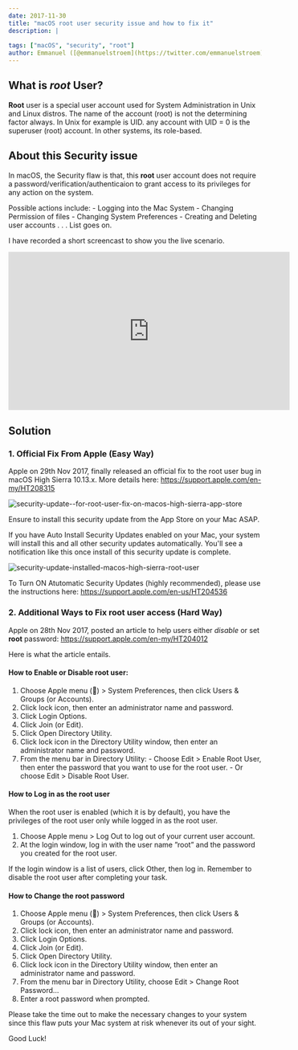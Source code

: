 ```yaml
---
date: 2017-11-30
title: "macOS root user security issue and how to fix it"
description: |
  
tags: ["macOS", "security", "root"]
author: Emmanuel ([@emmanuelstroem](https://twitter.com/emmanuelstroem))
---
```


## What is *root* User?
**Root**  user is a special user account used for System Administration in Unix and Linux distros.
The name of the account (root) is not the determining factor always. In Unix for example is UID. any account with UID = 0 is the superuser (root) account.
In other systems, its role-based.

## About this Security issue
In macOS, the Security flaw is that, this **root** user account does not require a password/verification/authenticaion to grant access to its privileges for any action on the system.

Possible actions include:
    - Logging into the Mac System
    - Changing Permission of files
    - Changing System Preferences
    - Creating and Deleting user accounts . . .
List goes on.

I have recorded a short screencast to show you the live scenario.

<iframe width="560" height="315" src="https://www.youtube.com/embed/2sWUGnzTIZQ?rel=0" frameborder="0" allowfullscreen></iframe>



## Solution

### 1. Official Fix From Apple (Easy Way)
Apple on 29th Nov 2017, finally released an official fix to the root user bug in macOS High Sierra 10.13.x.
More details here: https://support.apple.com/en-my/HT208315

![security-update--for-root-user-fix-on-macos-high-sierra-app-store](http://eopio.com/content/images/2017/12/security-update--for-root-user-fix-on-macos-high-sierra-app-store.png)

Ensure to install this security update from the App Store on your Mac ASAP.

If you have Auto Install Security Updates enabled on your Mac, your system will install this and all other security updates automatically.
You'll see a notification like this once install of this security update is complete.

![security-update-installed-macos-high-sierra-root-user](https://support.apple.com/library/content/dam/edam/applecare/images/en_US/osx/security_update_installed.png)

To Turn ON Atutomatic Security Updates (highly recommended), please use the instructions here: https://support.apple.com/en-us/HT204536


### 2. Additional Ways to Fix root user access (Hard Way)

Apple on 28th Nov 2017, posted an article to help users either *disable* or set **root** password: https://support.apple.com/en-my/HT204012

Here is what the article entails.

#### How to Enable or Disable root user:
1. Choose Apple menu () > System Preferences, then click Users & Groups (or Accounts).
2. Click lock icon, then enter an administrator name and password.
3. Click Login Options.
4. Click Join (or Edit).
5. Click Open Directory Utility.
6. Click lock icon in the Directory Utility window, then enter an administrator name and password.
7. From the menu bar in Directory Utility:
        - Choose Edit > Enable Root User, then enter the password that you want to use for the root user.
        - Or choose Edit > Disable Root User.
    

#### How to Log in as the root user
When the root user is enabled (which it is by default), you have the privileges of the root user only while logged in as the root user.

1. Choose Apple menu > Log Out to log out of your current user account.
2. At the login window, log in with the user name ”root” and the password you created for the root user.

If the login window is a list of users, click Other, then log in.
Remember to disable the root user after completing your task. 


#### How to Change the root password
1. Choose Apple menu () > System Preferences, then click Users & Groups (or Accounts).
2. Click lock icon, then enter an administrator name and password.
3. Click Login Options.
4. Click Join (or Edit).
5. Click Open Directory Utility.
6. Click lock icon in the Directory Utility window, then enter an administrator name and password.
7. From the menu bar in Directory Utility, choose Edit > Change Root Password…
8. Enter a root password when prompted.


Please take the time out to make the necessary changes to your system since this flaw puts your Mac system at risk whenever its out of your sight.

Good Luck!
